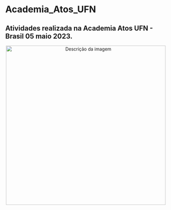 # Academia_Atos_UFN
## Atividades realizada na Academia Atos UFN - Brasil 05 maio 2023.
<p align="center">
  <img src="./Academia_Atos_UFN/assetsGit
" alt="Descrição da imagem" width="500" height="500" style="display: block; margin: auto;">
</p>

